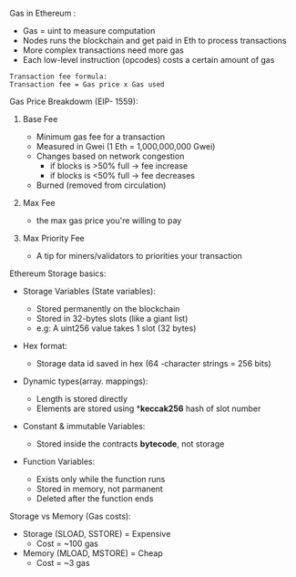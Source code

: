 
Gas in Ethereum : 

- Gas = uint to measure computation 
- Nodes runs the blockchain and get paid in Eth to process transactions 
- More complex transactions need more gas 
- Each low-level instruction (opcodes) costs a certain amount of gas 
```
Transaction fee formula: 
Transaction fee = Gas price x Gas used 
```


Gas Price Breakdowm (EIP- 1559):

1. Base Fee 
    - Minimum gas fee for a transaction 
    - Measured in Gwei (1 Eth = 1,000,000,000 Gwei)
    - Changes based on network congestion 
        - if blocks is >50% full -> fee increase 
        - if blocks is <50% full -> fee decreases 
    - Burned (removed from circulation)

2. Max Fee
    - the max gas price you're willing to pay 

3. Max Priority Fee
    - A tip for miners/validators to priorities your transaction 



Ethereum Storage basics: 

- Storage Variables (State variables):
    - Stored permanently on the blockchain 
    - Stored in 32-bytes slots (like a giant list)
    - e.g: A uint256 value takes 1 slot (32 bytes)

- Hex format:
    - Storage data id saved in hex (64 -character strings = 256 bits) 

- Dynamic types(array. mappings):
    -  Length is stored directly 
    - Elements are stored using ***keccak256** hash of slot number 

- Constant & immutable Variables:
    - Stored inside the contracts **bytecode**, not storage 

- Function Variables:
    - Exists only while the function runs 
    - Stored in memory, not parmanent 
    - Deleted after the function ends 



Storage vs Memory (Gas costs):

- Storage (SLOAD, SSTORE)  = Expensive 
    - Cost =  ~100 gas 
- Memory (MLOAD, MSTORE) = Cheap 
    - Cost = ~3 gas 
